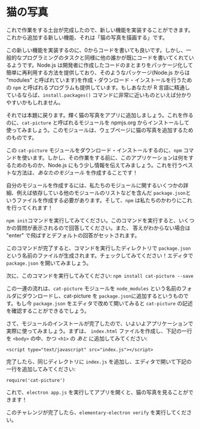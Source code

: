 # 猫の写真

これで作業をする土台が完成したので、新しい機能を実装することができます。
これから追加する新しい機能、それは「猫の写真を描画する」です。

この新しい機能を実装するのに、0からコードを書いても良いです。しかし、一般的なプログラミングのタスクと同様に他の誰かが既にコードを書いてくれているようです。Node.js は開発者に作成したコードのまとまりをパッケージ化して簡単に再利用する方法を提供しており、そのようなパッケージ(Node.js からは "modules" と呼ばれています)を作成・ダウンロード・インストールを行うための `npm` と呼ばれるプログラムも提供しています。もしあなたが R 言語に精通しているならば、`install.packages()` コマンドに非常に近いものといえば分かりやすいかもしれません。

それでは本題に戻ります。輝く猫の写真をアプリに追加しましょう。これを作るのに、`cat-picture` と呼ばれるモジュールを npmjs.org からインストールして使ってみましょう。このモジュールは、ウェブページに猫の写真を追加するためのものです。

この `cat-picture` モジュールをダウンロード・インストールするのに、`npm` コマンドを使います。しかし、その作業をする前に、このアプリケーションは何をするためのものか、Node.js にもう少し情報を伝えてみましょう。これを行うベストな方法は、_あなたのモジュール_ を作成することです！

自分のモジュールを作成するには、私たちのモジュールに関するいくつかの詳細、例えば依存している他のモジュールのリストなどを含んだ `package.json`というファイルを作成する必要があります。そして、`npm` は私たちのかわりにこれを行ってくれます！

`npm init`コマンドを実行してみてください。このコマンドを実行すると、いくつかの質問が表示されるので回答してください。また、 答えがわからない場合は "enter" で飛ばすとデフォルトの回答がセットされます。

このコマンドが完了すると、コマンドを実行したディレクトリで `package.json` という名前のファイルが生成されます。チェックしてみてください！エディタで `package.json` を開いてみましょう。

次に、このコマンドを実行してみてください: `npm install cat-picture --save`

この一連の流れは、`cat-picture` モジュールを `node_modules` という名前のフォルダにダウンロードし、cat-picture を `package.json`に追加するというものです。もし今 `package.json` をエディタで改めて開いてみると `cat-picture` の記述を確認することができるでしょう。

さて、モジュールのインストールが完了したので、いよいよアプリケーションで実際に使ってみましょう。まずは、 `index.html` ファイルを作成し、下記の一行を `<body>` の中、かつ `<h1>` の _あと_ に追加してみてください:

```
<script type="text/javascript" src="index.js"></script>
```

完了したら、同じディレクトリに `index.js` を追加し、エディタで開いて下記の一行を追加してみてください:

```
require('cat-picture')
```

これで、`electron app.js` を実行してアプリを開くと、猫の写真を見ることができます！

このチャレンジが完了したら、`elementary-electron verify` を実行してください。
